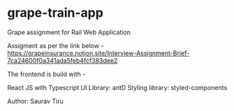 # grape-train-app
Grape assignment for Rail Web Application

Assigment as per the link below - 
https://grapeinsurance.notion.site/Interview-Assignment-Brief-7ca24600f0a341ada5feb4fcf383dee2

The frontend is build with - 

React JS with Typescript
UI Library: antD
Styling library: styled-components

Author: Saurav Tiru







